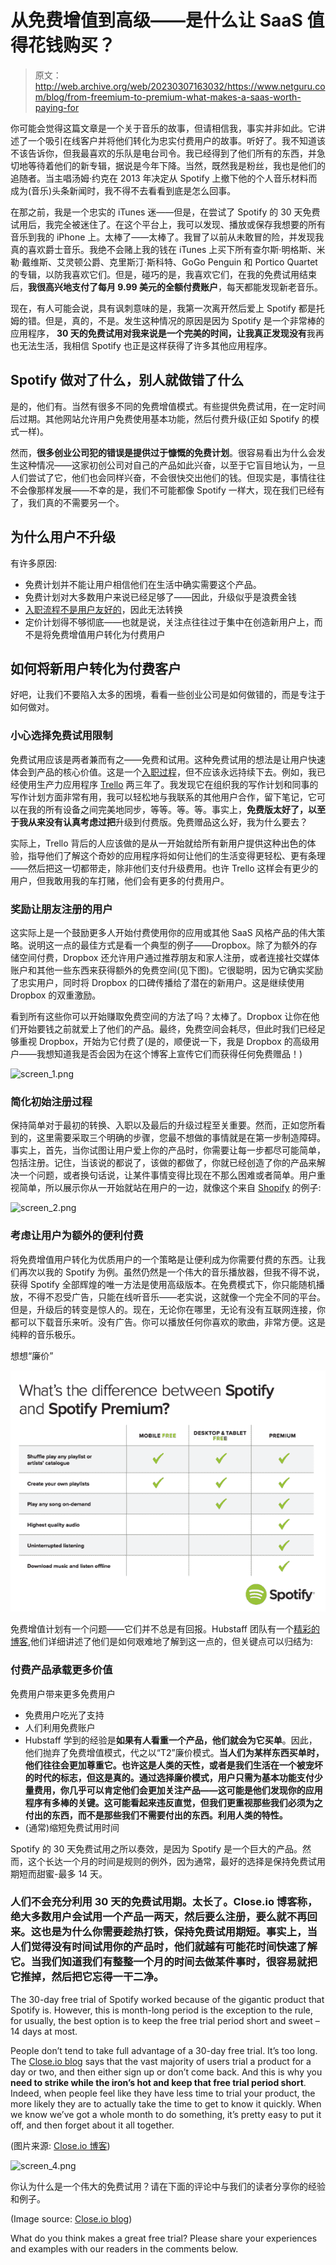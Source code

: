# 从免费增值到高级——是什么让 SaaS 值得花钱购买？

> 原文：<http://web.archive.org/web/20230307163032/https://www.netguru.com/blog/from-freemium-to-premium-what-makes-a-saas-worth-paying-for>

 你可能会觉得这篇文章是一个关于音乐的故事，但请相信我，事实并非如此。它讲述了一个吸引在线客户并将他们转化为忠实付费用户的故事。听好了。我不知道该不该告诉你，但我最喜欢的乐队是电台司令。我已经得到了他们所有的东西，并急切地等待着他们的新专辑，据说是今年下降。当然，既然我是粉丝，我也是他们的追随者。当主唱汤姆·约克在 2013 年决定从 Spotify 上撤下他的个人音乐材料而成为(音乐)头条新闻时，我不得不去看看到底是怎么回事。

在那之前，我是一个忠实的 iTunes 迷——但是，在尝试了 Spotify 的 30 天免费试用后，我完全被迷住了。在这个平台上，我可以发现、播放或保存我想要的所有音乐到我的 iPhone 上。太棒了——太棒了。我冒了以前从未敢冒的险，并发现我真的喜欢爵士音乐。我绝不会赌上我的钱在 iTunes 上买下所有查尔斯·明格斯、米勒·戴维斯、艾灵顿公爵、克里斯汀·斯科特、GoGo Penguin 和 Portico Quartet 的专辑，以防我喜欢它们。但是，碰巧的是，我喜欢它们，在我的免费试用结束后，**我很高兴地支付了每月 9.99 美元的全额付费账户**，每天都能发现新老音乐。

现在，有人可能会说，具有讽刺意味的是，我第一次离开然后爱上 Spotify 都是托姆的错。但是，真的，不是。发生这种情况的原因是因为 Spotify 是一个非常棒的应用程序， **30 天的免费试用对我来说是一个完美的时间，让我真正发现没有**我再也无法生活，我相信 Spotify 也正是这样获得了许多其他应用程序。

## Spotify 做对了什么，别人就做错了什么

是的，他们有。当然有很多不同的免费增值模式。有些提供免费试用，在一定时间后过期。其他网站允许用户免费使用基本功能，然后付费升级(正如 Spotify 的模式一样)。

然而，**很多创业公司犯的错误是提供过于慷慨的免费计划**。很容易看出为什么会发生这种情况——这家初创公司对自己的产品如此兴奋，以至于它盲目地认为，一旦人们尝试了它，他们也会同样兴奋，不会很快交出他们的钱。但现实是，事情往往不会像那样发展——不幸的是，我们不可能都像 Spotify 一样大，现在我们已经有了，我们真的不需要另一个。

## 为什么用户不升级

有许多原因:

*   免费计划并不能让用户相信他们在生活中确实需要这个产品。
*   免费计划对大多数用户来说已经足够了——因此，升级似乎是浪费金钱
*   [入职流程不是用户友好的](http://web.archive.org/web/20221004121821/https://www.netguru.com/blog/5-biggest-mistakes-in-user-onboarding)，因此无法转换
*   定价计划得不够彻底——也就是说，关注点往往过于集中在创造新用户上，而不是将免费增值用户转化为付费用户

## 如何将新用户转化为付费客户

好吧，让我们不要陷入太多的困境，看看一些创业公司是如何做错的，而是专注于如何做对。

### 小心选择免费试用限制

免费试用应该是两者兼而有之——免费和试用。这种免费试用的想法是让用户快速体会到产品的核心价值。这是一个[入职过程](http://web.archive.org/web/20221004121821/https://www.netguru.com/blog/great-user-onboarding)，但不应该永远持续下去。例如，我已经使用生产力应用程序 [Trello](http://web.archive.org/web/20221004121821/https://trello.com/) 两三年了。我发现它在组织我的写作计划和同事的写作计划方面非常有用，我可以轻松地与我联系的其他用户合作，留下笔记，它可以在我的所有设备之间完美地同步，等等。等。等。事实上，**免费版太好了，以至于我从来没有认真考虑过把**升级到付费版。免费赠品这么好，我为什么要去？

实际上，Trello 背后的人应该做的是从一开始就给所有新用户提供这种出色的体验，指导他们了解这个奇妙的应用程序将如何让他们的生活变得更轻松、更有条理——然后把这一切都带走，除非他们支付升级费用。也许 Trello 这样会有更少的用户，但我敢用我的车打赌，他们会有更多的付费用户。

### 奖励让朋友注册的用户

这实际上是一个鼓励更多人开始付费使用你的应用或其他 SaaS 风格产品的伟大策略。说明这一点的最佳方式是看一个典型的例子——Dropbox。除了为额外的存储空间付费，Dropbox 还允许用户通过推荐朋友和家人注册，或者连接社交媒体账户和其他一些东西来获得额外的免费空间(见下图)。它很聪明，因为它确实奖励了忠实用户，同时将 Dropbox 的口碑传播给了潜在的新用户。这是继续使用 Dropbox 的双重激励。

看到所有这些你可以开始赚取免费空间的方法了吗？太棒了。Dropbox 让你在他们开始要钱之前就爱上了他们的产品。最终，免费空间会耗尽，但此时我们已经足够重视 Dropbox，开始为它付费了(是的，顺便说一下，我是 Dropbox 的高级用户——我想知道我是否会因为在这个博客上宣传它们而获得任何免费赠品！)

![screen_1.png](img/be85fa460b6e94afc98a32c2f84a3158.png)

### 简化初始注册过程

保持简单对于最初的转换、入职以及最后的升级过程至关重要。然而，正如您所看到的，这里需要采取三个明确的步骤，您最不想做的事情就是在第一步制造障碍。事实上，首先，当你试图让用户爱上你的产品时，你需要让每一步都尽可能简单，包括注册。记住，当该说的都说了，该做的都做了，你就已经创造了你的产品来解决一个问题，或者换句话说，让某件事情变得比现在不那么困难或者简单。用户重视简单，所以展示你从一开始就站在用户的一边，就像这个来自 [Shopify](http://web.archive.org/web/20221004121821/https://www.shopify.co.uk/) 的例子:

![screen_2.png](img/a5d76e49326acbb592fb07ff5a3f7440.png)

### 考虑让用户为额外的便利付费

将免费增值用户转化为优质用户的一个策略是让便利成为你需要付费的东西。让我们再次以我的 Spotify 为例。虽然仍然是一个伟大的音乐播放器，但我不得不说，获得 Spotify 全部辉煌的唯一方法是使用高级版本。在免费模式下，你只能随机播放，不得不忍受广告，只能在线听音乐——老实说，这就像一个完全不同的平台。但是，升级后的转变是惊人的。现在，无论你在哪里，无论有没有互联网连接，你都可以下载音乐来听。没有广告。你可以播放任何你喜欢的歌曲，非常方便。这是纯粹的音乐极乐。

想想“廉价”

![screen_3.png](img/a2d4c226b4f2e97c6a4bf7b182ede4f9.png)

免费增值计划有一个问题——它们并不总是有回报。Hubstaff 团队有一个[精彩的博客](http://web.archive.org/web/20221004121821/http://blog.hubstaff.com/saas-pricing-free-plan-mistake/),他们详细讲述了他们是如何艰难地了解到这一点的，但关键点可以归结为:

### 付费产品承载更多价值

免费用户带来更多免费用户

*   免费用户吃光了支持
*   人们利用免费账户
*   Hubstaff 学到的经验是**如果有人看重一个产品，他们就会为它买单**。因此，他们抛弃了免费增值模式，代之以“T2”廉价模式。**当人们为某样东西买单时，他们往往会更加尊重它。也许这是人类的天性，或者是我们生活在一个被宠坏的时代的标志，但这是真的。通过选择廉价模式，用户只需为基本功能支付少量费用，你几乎可以肯定他们会更加关注产品——这可能是他们发现你的应用程序有多棒的关键。这可能看起来违反直觉，但我们更重视那些我们必须为之付出的东西，而不是那些我们不需要付出的东西。利用人类的特性。**
*   (通常)缩短免费试用时间

Spotify 的 30 天免费试用之所以奏效，是因为 Spotify 是一个巨大的产品。然而，这个长达一个月的时间是规则的例外，因为通常，最好的选择是保持免费试用期短而甜蜜-最多 14 天。

### 人们不会充分利用 30 天的免费试用期。太长了。Close.io 博客称，绝大多数用户会试用一个产品一两天，然后要么注册，要么就不再回来。这也是为什么你**需要趁热打铁，保持免费试用期短**。事实上，当人们觉得没有时间试用你的产品时，他们就越有可能花时间快速了解它。当我们知道我们有整整一个月的时间去做某件事时，很容易就把它推掉，然后把它忘得一干二净。

The 30-day free trial of Spotify worked because of the gigantic product that Spotify is. However, this is month-long period is the exception to the rule, for usually, the best option is to keep the free trial period short and sweet – 14 days at most.

People don’t tend to take full advantage of a 30-day free trial. It’s too long. The [Close.io blog](http://web.archive.org/web/20221004121821/http://blog.close.io/saas-startups-why-your-free-trials-are-way-too-long) says that the vast majority of users trial a product for a day or two, and then either sign up or don’t come back. And this is why you **need to strike while the iron’s hot and keep that free trial period short**. Indeed, when people feel like they have less time to trial your product, the more likely they are to actually take the time to get to know it quickly. When we know we’ve got a whole month to do something, it’s pretty easy to put it off, and then forget about it all together.

(图片来源: [Close.io 博客](http://web.archive.org/web/20221004121821/http://blog.close.io/saas-startups-why-your-free-trials-are-way-too-long))

![screen_4.png](img/84e6973463e7c395803b11ed11dacb07.png)

你认为什么是一个伟大的免费试用？请在下面的评论中与我们的读者分享你的经验和例子。

(Image source: [Close.io blog](http://web.archive.org/web/20221004121821/http://blog.close.io/saas-startups-why-your-free-trials-are-way-too-long))

What do you think makes a great free trial? Please share your experiences and examples with our readers in the comments below.